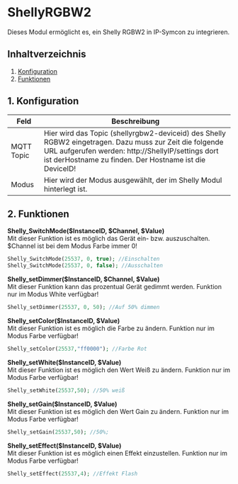 # ShellyRGBW2
   Dieses Modul ermöglicht es, ein Shelly RGBW2 in IP-Symcon zu integrieren.
       
   ## Inhaltverzeichnis
   1. [Konfiguration](#1-konfiguration)
   2. [Funktionen](#2-funktionen)
   
   ## 1. Konfiguration
   
   Feld | Beschreibung
   ------------ | ----------------
   MQTT Topic | Hier wird das Topic (shellyrgbw2-deviceid) des Shelly RGBW2 eingetragen. Dazu muss zur Zeit die folgende URL aufgerufen werden: http://ShellyIP/settings dort ist derHostname zu finden. Der Hostname ist die DeviceID!
   Modus | Hier wird der Modus ausgewählt, der im Shelly Modul hinterlegt ist. 
   
   ## 2. Funktionen
   
   **Shelly_SwitchMode($InstanceID, $Channel, $Value)**\
   Mit dieser Funktion ist es möglich das Gerät ein- bzw. auszuschalten.
   $Channel ist bei dem Modus Farbe immer 0!
   ```php
   Shelly_SwitchMode(25537, 0, true); //Einschalten
   Shelly_SwitchMode(25537, 0, false); //Ausschalten
   ```
   
   **Shelly_setDimmer($InstanceID, $Channel, $Value)**\
   Mit dieser Funktion kann das prozentual Gerät gedimmt werden.
   Funktion nur im Modus White verfügbar!
   ```php
   Shelly_setDimmer(25537, 0, 50); //Auf 50% dimmen
   ```
   
   **Shelly_setColor($InstanceID, $Value)**\
   Mit dieser Funktion ist es möglich die Farbe zu ändern.
   Funktion nur im Modus Farbe verfügbar!
   ```php
   Shelly_setColor(25537,"ff0000"); //Farbe Rot
   ```
   
   **Shelly_setWhite($InstanceID, $Value)**\
   Mit dieser Funktion ist es möglich den Wert Weiß zu ändern.
   Funktion nur im Modus Farbe verfügbar!
   ```php
   Shelly_setWhite(25537,50); //50% weiß
   ```
   
   **Shelly_setGain($InstanceID, $Value)**\
   Mit dieser Funktion ist es möglich den Wert Gain zu ändern.
   Funktion nur im Modus Farbe verfügbar!
   ```php
   Shelly_setGain(25537,50); //50%;
   ```
   
   **Shelly_setEffect($InstanceID, $Value)**\
   Mit dieser Funktion ist es möglich einen Effekt einzustellen.
   Funktion nur im Modus Farbe verfügbar!
   ```php
   Shelly_setEffect(25537,4); //Effekt Flash
   ```